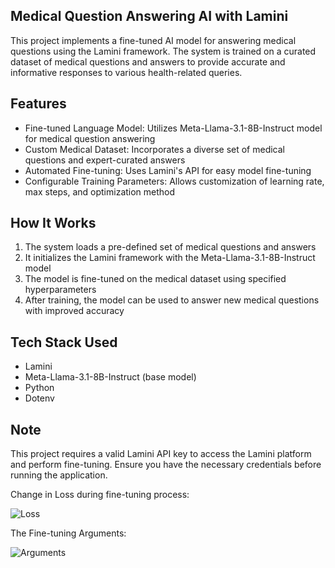 ## Medical Question Answering AI with Lamini

This project implements a fine-tuned AI model for answering medical questions using the Lamini framework. The system is trained on a curated dataset of medical questions and answers to provide accurate and informative responses to various health-related queries.

## Features

- Fine-tuned Language Model: Utilizes Meta-Llama-3.1-8B-Instruct model for medical question answering
- Custom Medical Dataset: Incorporates a diverse set of medical questions and expert-curated answers
- Automated Fine-tuning: Uses Lamini's API for easy model fine-tuning
- Configurable Training Parameters: Allows customization of learning rate, max steps, and optimization method

## How It Works

1. The system loads a pre-defined set of medical questions and answers
2. It initializes the Lamini framework with the Meta-Llama-3.1-8B-Instruct model
3. The model is fine-tuned on the medical dataset using specified hyperparameters
4. After training, the model can be used to answer new medical questions with improved accuracy

## Tech Stack Used

- Lamini
- Meta-Llama-3.1-8B-Instruct (base model)
- Python
- Dotenv



## Note

This project requires a valid Lamini API key to access the Lamini platform and perform fine-tuning. Ensure you have the necessary credentials before running the application.

Change in Loss during fine-tuning process:

![Loss](https://github.com/user-attachments/assets/998208f5-5c5e-4665-9f19-0e1cf49e8216)

The Fine-tuning Arguments:

![Arguments](https://github.com/user-attachments/assets/75f16972-9535-493e-a4cb-03e8dc65489d)
